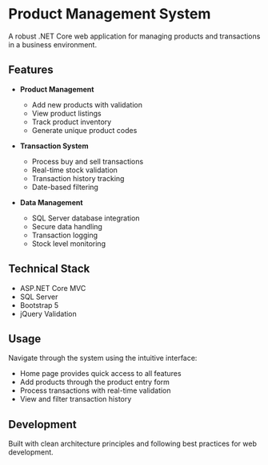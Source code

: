 # Product Management System

A robust .NET Core web application for managing products and transactions in a business environment.

## Features

- **Product Management**
  - Add new products with validation
  - View product listings
  - Track product inventory
  - Generate unique product codes

- **Transaction System**
  - Process buy and sell transactions
  - Real-time stock validation
  - Transaction history tracking
  - Date-based filtering

- **Data Management**
  - SQL Server database integration
  - Secure data handling
  - Transaction logging
  - Stock level monitoring

## Technical Stack

- ASP.NET Core MVC
- SQL Server
- Bootstrap 5
- jQuery Validation


## Usage

Navigate through the system using the intuitive interface:
- Home page provides quick access to all features
- Add products through the product entry form
- Process transactions with real-time validation
- View and filter transaction history

## Development

Built with clean architecture principles and following best practices for web development.
